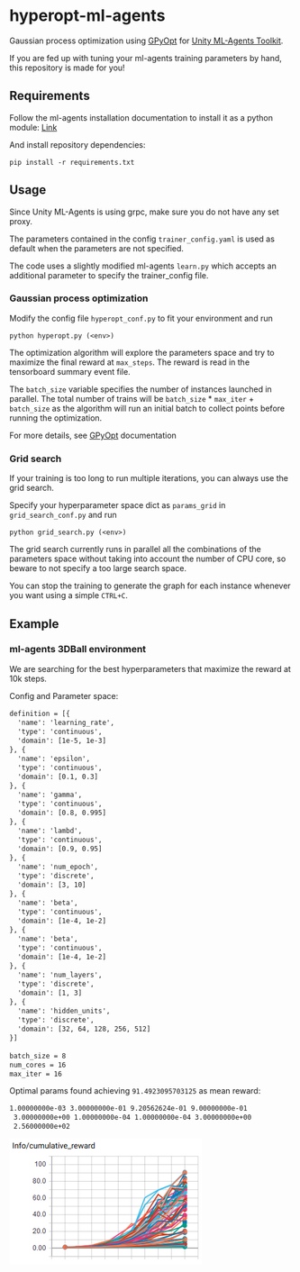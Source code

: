 # hyperopt-ml-agents
Gaussian process optimization using [GPyOpt](https://github.com/SheffieldML/GPyOpt) for [Unity ML-Agents Toolkit](https://github.com/Unity-Technologies/ml-agents/).

If you are fed up with tuning your ml-agents training parameters by hand, this repository is made for you!

## Requirements
Follow the ml-agents installation documentation to install it as a python module:
[Link](https://github.com/Unity-Technologies/ml-agents/blob/master/docs/Installation.md)


And install repository dependencies:
```
pip install -r requirements.txt
```

## Usage
Since Unity ML-Agents is using grpc, make sure you do not have any set proxy.

The parameters contained in the config `trainer_config.yaml` is used as default when the parameters are not specified.

The code uses a slightly modified ml-agents `learn.py` which accepts an additional parameter to specify the trainer_config file.

###  Gaussian process optimization
Modify the config file `hyperopt_conf.py` to fit your environment and run
```
python hyperopt.py (<env>)
```
The optimization algorithm will explore the parameters space and try to maximize the final reward at `max_steps`. The reward is read in the tensorboard summary event file.

The `batch_size` variable specifies the number of instances launched in parallel.
The total number of trains will be  `batch_size` * `max_iter` + `batch_size` as the algorithm will run an initial batch to collect points before running the optimization.

For more details, see [GPyOpt](https://github.com/SheffieldML/GPyOpt) documentation

### Grid search
If your training is too long to run multiple iterations, you can always use the grid search.

Specify your hyperparameter space dict as `params_grid` in `grid_search_conf.py` and run
```
python grid_search.py (<env>)
```

The grid search currently runs in parallel all the combinations of the parameters space without taking into account the number of CPU core, so beware to not specify a too large search space.

You can stop the training to generate the graph for each instance whenever you want using a simple `CTRL+C`.



## Example

### ml-agents 3DBall environment

We are searching for the best hyperparameters that maximize the reward at 10k steps.

Config and Parameter space:
```
definition = [{
  'name': 'learning_rate',
  'type': 'continuous',
  'domain': [1e-5, 1e-3]
}, {
  'name': 'epsilon',
  'type': 'continuous',
  'domain': [0.1, 0.3]
}, {
  'name': 'gamma',
  'type': 'continuous',
  'domain': [0.8, 0.995]
}, {
  'name': 'lambd',
  'type': 'continuous',
  'domain': [0.9, 0.95]
}, {
  'name': 'num_epoch',
  'type': 'discrete',
  'domain': [3, 10]
}, {
  'name': 'beta',
  'type': 'continuous',
  'domain': [1e-4, 1e-2]
}, {
  'name': 'beta',
  'type': 'continuous',
  'domain': [1e-4, 1e-2]
}, {
  'name': 'num_layers',
  'type': 'discrete',
  'domain': [1, 3]
}, {
  'name': 'hidden_units',
  'type': 'discrete',
  'domain': [32, 64, 128, 256, 512]
}]

batch_size = 8
num_cores = 16
max_iter = 16
```

Optimal params found achieving `91.4923095703125` as mean reward:
```
1.00000000e-03 3.00000000e-01 9.20562624e-01 9.00000000e-01
 3.00000000e+00 1.00000000e-04 1.00000000e-04 3.00000000e+00
 2.56000000e+02
```

![screenshot](docs/3dball_hyperopt_10ksteps.png)
